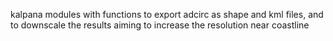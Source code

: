 kalpana modules with functions to export adcirc as shape and kml files, and to downscale the results aiming to increase the resolution near coastline
